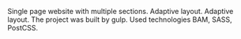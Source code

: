 Single page website with multiple sections. Adaptive layout. 
Adaptive layout. The project was built by gulp. Used technologies BAM, SASS, PostCSS.
